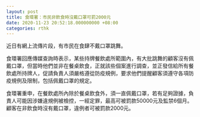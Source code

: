 ```yaml
---
layout: post
title: 食環署：市民非飲食時沒戴口罩可罰2000元
date: 2020-11-23 20:52:18.000000000 +08:00
categories: rthk
---
```


近日有網上流傳片段，有市民在食肆不戴口罩跳舞。

食環署回應傳媒查詢時表示，某些持牌餐飲處所範圍內，有大批跳舞的顧客沒有佩戴口罩，但當時他們並非在餐桌飲食，正就該些個案進行調查，並正發信給所有餐飲處所持牌人，促請負責人須嚴格遵從防疫規例，要求他們提醒顧客須遵守各項防疫規例及限制，包括佩戴口罩的規定。

食環署重申，在餐飲處所內除於餐桌飲食外，須一直佩戴口罩，若有足夠證據，負責人可能因涉嫌違規例被檢控，一經定罪，最高可被罰款50000元及監禁6個月。顧客在非飲食時沒有戴口罩，違例者可被罰款2000元。
